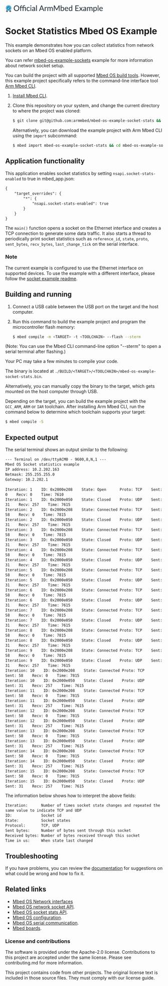 ![](./resources/official_armmbed_example_badge.png)
# Socket Statistics Mbed OS Example

This example demonstrates how you can collect statistics from network sockets on an Mbed OS enabled platform.

You can refer [mbed-os-example-sockets](https://github.com/ARMmbed/mbed-os-example-sockets/blob/master/README.md) example for more information about network socket setup.

You can build the project with all supported [Mbed OS build tools](https://os.mbed.com/docs/mbed-os/latest/tools/index.html). However, this example project specifically refers to the command-line interface tool [Arm Mbed CLI](https://github.com/ARMmbed/mbed-cli#installing-mbed-cli).

1. [Install Mbed CLI](https://os.mbed.com/docs/mbed-os/latest/quick-start/offline-with-mbed-cli.html).

1. Clone this repository on your system, and change the current directory to where the project was cloned:

    ```bash
    $ git clone git@github.com:armmbed/mbed-os-example-socket-stats && cd mbed-os-example-socket-stats
    ```

    Alternatively, you can download the example project with Arm Mbed CLI using the `import` subcommand:

    ```bash
    $ mbed import mbed-os-example-socket-stats && cd mbed-os-example-socket-stats
    ```

## Application functionality

This application enables socket statistics by setting `nsapi.socket-stats-enabled` to true in mbed_app.json:

```
{
    "target_overrides": {
        "*": {
            "nsapi.socket-stats-enabled": true
        }
    }
}
```

The `main()` function opens a socket on the Ethernet interface and creates a TCP connection to generate some data traffic. It also starts a thread to periodically print socket statistics such as  `reference_id`, `state`, `proto`, `sent_bytes`, `recv_bytes`, `last_change_tick` on the serial interface.

### Note

The current example is configured to use the Ethernet interface on supported devices. To use the example with a different interface, please follow the [socket example readme](https://github.com/ARMmbed/mbed-os-example-sockets/blob/master/README.md).

## Building and running

1. Connect a USB cable between the USB port on the target and the host computer.
1. Run this command to build the example project and program the microcontroller flash memory:

    ```bash
    $ mbed compile -m <TARGET> -t <TOOLCHAIN> --flash --sterm
    ```

(Note: You can use the Mbed CLI command-line option "--sterm" to open a serial terminal after flashing.)

Your PC may take a few minutes to compile your code.

The binary is located at `./BUILD/<TARGET>/<TOOLCHAIN>/mbed-os-example-socket-stats.bin`.

Alternatively, you can manually copy the binary to the target, which gets mounted on the host computer through USB.

Depending on the target, you can build the example project with the `GCC_ARM`, `ARM` or `IAR` toolchain. After installing Arm Mbed CLI, run the command below to determine which toolchain supports your target:

```bash
$ mbed compile -S
```

## Expected output

The serial terminal shows an output similar to the following:
```
--- Terminal on /dev/ttyACM0 - 9600,8,N,1 ---
Mbed OS Socket statistics example
IP address: 10.2.202.163
Netmask: 255.255.255.0
Gateway: 10.2.202.1

Iteration: 1    ID: 0x2000e208    State: Open      Proto: TCP    Sent: 0    Recv: 0    Time: 7610
Iteration: 1    ID: 0x2000e050    State: Closed    Proto: UDP    Sent: 31    Recv: 257    Time: 7615
Iteration: 2    ID: 0x2000e208    State: Connected Proto: TCP    Sent: 58    Recv: 0    Time: 7815
Iteration: 2    ID: 0x2000e050    State: Closed    Proto: UDP    Sent: 31    Recv: 257    Time: 7615
Iteration: 3    ID: 0x2000e208    State: Connected Proto: TCP    Sent: 58    Recv: 0    Time: 7815
Iteration: 3    ID: 0x2000e050    State: Closed    Proto: UDP    Sent: 31    Recv: 257    Time: 7615
Iteration: 4    ID: 0x2000e208    State: Connected Proto: TCP    Sent: 58    Recv: 0    Time: 7815
Iteration: 4    ID: 0x2000e050    State: Closed    Proto: UDP    Sent: 31    Recv: 257    Time: 7615
Iteration: 5    ID: 0x2000e208    State: Connected Proto: TCP    Sent: 58    Recv: 0    Time: 7815
Iteration: 5    ID: 0x2000e050    State: Closed    Proto: UDP    Sent: 31    Recv: 257    Time: 7615
Iteration: 6    ID: 0x2000e208    State: Connected Proto: TCP    Sent: 58    Recv: 0    Time: 7815
Iteration: 6    ID: 0x2000e050    State: Closed    Proto: UDP    Sent: 31    Recv: 257    Time: 7615
Iteration: 7    ID: 0x2000e208    State: Connected Proto: TCP    Sent: 58    Recv: 0    Time: 7815
Iteration: 7    ID: 0x2000e050    State: Closed    Proto: UDP    Sent: 31    Recv: 257    Time: 7615
Iteration: 8    ID: 0x2000e208    State: Connected Proto: TCP    Sent: 58    Recv: 0    Time: 7815
Iteration: 8    ID: 0x2000e050    State: Closed    Proto: UDP    Sent: 31    Recv: 257    Time: 7615
Iteration: 9    ID: 0x2000e208    State: Connected Proto: TCP    Sent: 58    Recv: 0    Time: 7815
Iteration: 9    ID: 0x2000e050    State: Closed    Proto: UDP    Sent: 31    Recv: 257    Time: 7615
Iteration: 10    ID: 0x2000e208    State: Connected Proto: TCP    Sent: 58    Recv: 0    Time: 7815
Iteration: 10    ID: 0x2000e050    State: Closed    Proto: UDP    Sent: 31    Recv: 257    Time: 7615
Iteration: 11    ID: 0x2000e208    State: Connected Proto: TCP    Sent: 58    Recv: 0    Time: 7815
Iteration: 11    ID: 0x2000e050    State: Closed    Proto: UDP    Sent: 31    Recv: 257    Time: 7615
Iteration: 12    ID: 0x2000e208    State: Connected Proto: TCP    Sent: 58    Recv: 0    Time: 7815
Iteration: 12    ID: 0x2000e050    State: Closed    Proto: UDP    Sent: 31    Recv: 257    Time: 7615
Iteration: 13    ID: 0x2000e208    State: Connected Proto: TCP    Sent: 58    Recv: 0    Time: 7815
Iteration: 13    ID: 0x2000e050    State: Closed    Proto: UDP    Sent: 31    Recv: 257    Time: 7615
Iteration: 14    ID: 0x2000e208    State: Connected Proto: TCP    Sent: 58    Recv: 0    Time: 7815
Iteration: 14    ID: 0x2000e050    State: Closed    Proto: UDP    Sent: 31    Recv: 257    Time: 7615
Iteration: 15    ID: 0x2000e208    State: Connected Proto: TCP    Sent: 58    Recv: 0    Time: 7815
Iteration: 15    ID: 0x2000e050    State: Closed    Proto: UDP    Sent: 31    Recv: 257    Time: 7615
```
The information below shows how to interpret the above fields:

```
Iteration:      Number of times socket state changes and repeated the same value to indicate TCP and UDP
ID:             Socket id
State:          Socket states
Protocol:       TCP, UDP
Sent bytes:     Number of bytes sent through this socket  
Received bytes: Number of bytes received through this socket
Time in us:     When state last changed
```

## Troubleshooting 
If you have problems, you can review the [documentation](https://os.mbed.com/docs/latest/tutorials/debugging.html) for suggestions on what could be wrong and how to fix it. 

## Related links

* [Mbed OS Network interfaces](https://os.mbed.com/docs/latest/apis/network-interfaces.html)
* [Mbed OS network socket API](https://docs.mbed.com/docs/mbed-os-api-reference/en/latest/APIs/communication/network_sockets/).
* [Mbed OS socket stats API](https://os.mbed.com/docs/latest/apis/socketstats.html).
* [Mbed OS configuration](https://os.mbed.com/docs/latest/reference/configuration.html).
* [Mbed OS serial communication](https://os.mbed.com/docs/latest/tutorials/serial-communication.html).
* [Mbed boards](https://os.mbed.com/platforms/).

### License and contributions

The software is provided under the Apache-2.0 license. Contributions to this project are accepted under the same license. Please see contributing.md for more information.

This project contains code from other projects. The original license text is included in those source files. They must comply with our license guide.
